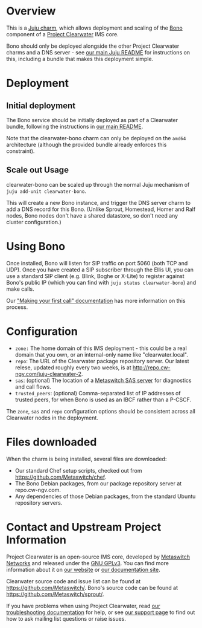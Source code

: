 # Overview

This is a [Juju charm](https://jujucharms.com/about), which allows deployment and scaling of the [Bono](https://github.com/Metaswitch/sprout/#sprout-and-bono) component of a [Project Clearwater](http://projectclearwater.org) IMS core.

Bono should only be deployed alongside the other Project Clearwater charms and a DNS server - see [our main Juju README](https://github.com/Metaswitch/clearwater-juju/blob/local_charms/README.md) for instructions on this, including a bundle that makes this deployment simple.

# Deployment

## Initial deployment

The Bono service should be initially deployed as part of a Clearwater bundle, following the instructions in [our main README](https://github.com/Metaswitch/clearwater-juju/blob/local_charms/README.md).

Note that the clearwater-bono charm can only be deployed on the `amd64` architecture (although the provided bundle already enforces this constraint).

## Scale out Usage

clearwater-bono can be scaled up through the normal Juju mechanism of `juju add-unit clearwater-bono`.

This will create a new Bono instance, and trigger the DNS server charm to add a DNS record for this Bono. (Unlike Sprout, Homestead, Homer and Ralf nodes, Bono nodes don't have a shared datastore, so don't need any cluster configuration.)

# Using Bono

Once installed, Bono will listen for SIP traffic on port 5060 (both TCP and UDP). Once you have created a SIP subscriber through the Ellis UI, you can use a standard SIP client (e.g. Blink, Boghe or X-Lite) to register against Bono's public IP (which you can find with `juju status clearwater-bono`) and make calls.

Our ["Making your first call" documentation](http://clearwater.readthedocs.org/en/latest/Making_your_first_call/index.html) has more information on this process.

# Configuration

-  `zone:` The home domain of this IMS deployment - this could be a real domain that you own, or an internal-only name like "clearwater.local".
-  `repo`: The URL of the Clearwater package repository server. Our latest relese, updated roughly every two weeks, is at http://repo.cw-ngv.com/juju-clearwater-2.
-  `sas`: (optional) The location of a [Metaswitch SAS server](http://www.metaswitch.com/products/management-systems/service-assurance-server) for diagnostics and call flows.
-  `trusted_peers`: (optional) Comma-separated list of IP addresses of trusted peers, for when Bono is used as an IBCF rather than a P-CSCF.

The `zone`, `sas` and `repo` configuration options should be consistent across all Clearwater nodes in the deployment.

# Files downloaded

When the charm is being installed, several files are downloaded:

- Our standard Chef setup scripts, checked out from https://github.com/Metaswitch/chef.
- The Bono Debian packages, from our package repository server at repo.cw-ngv.com.
- Any dependencies of those Debian packages, from the standard Ubuntu repository servers.

# Contact and Upstream Project Information

Project Clearwater is an open-source IMS core, developed by [Metaswitch Networks](http://www.metaswitch.com) and released under the [GNU GPLv3](http://www.projectclearwater.org/download/license/). You can find more information about it on [our website](http://www.projectclearwater.org/) or [our documentation site](https://clearwater.readthedocs.org).

Clearwater source code and issue list can be found at https://github.com/Metaswitch/. Bono's source code can be found at https://github.com/Metaswitch/sprout/.

If you have problems when using Project Clearwater, read [our troubleshooting documentation](http://clearwater.readthedocs.org/en/latest/Troubleshooting_and_Recovery/index.html) for help, or see [our support page](http://clearwater.readthedocs.org/en/latest/Support/index.html) to find out how to ask mailing list questions or raise issues.
